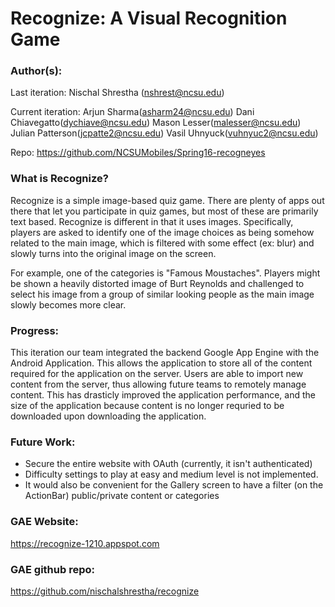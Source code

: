 # Recognize: A Visual Recognition Game

### Author(s):

Last iteration:
Nischal Shrestha (nshrest@ncsu.edu)

Current iteration: Arjun Sharma(asharm24@ncsu.edu) Dani Chiavegatto(dychiave@ncsu.edu) Mason Lesser(malesser@ncsu.edu) Julian Patterson(jcpatte2@ncsu.edu) Vasil Uhnyuck(vuhnyuc2@ncsu.edu)

Repo: https://github.com/NCSUMobiles/Spring16-recogneyes

### What is Recognize?

Recognize is a simple image-based quiz game. There are plenty of apps out there that let you participate in quiz games, but most of these are primarily text based. Recognize is different in that it uses images. Specifically, players are asked to identify one of the image choices as being somehow related to the main image, which is filtered with some effect (ex: blur) and slowly turns into the original image on the screen. 

For example, one of the categories is "Famous Moustaches". Players might be shown a heavily distorted image of Burt Reynolds and challenged to select his image from a group of similar looking people as the main image slowly becomes more clear.

### Progress:

This iteration our team integrated the backend Google App Engine with the Android Application. This allows the application to store all of the content
required for the application on the server. Users are able to import new content from the server, thus allowing future teams to remotely manage content.
 This has drasticly improved the application performance, and the size of the application because content is no longer requried to be downloaded upon
downloading the application. 

### Future Work:
- Secure the entire website with OAuth (currently, it isn't authenticated)
- Difficulty settings to play at easy and medium level is not implemented.
- It would also be convenient for the Gallery screen to have a filter (on the ActionBar) public/private content or categories

### GAE Website:

https://recognize-1210.appspot.com

### GAE github repo:

https://github.com/nischalshrestha/recognize
